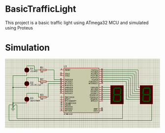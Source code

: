 # BasicTrafficLight
This project is a basic traffic light using ATmega32 MCU and simulated using Proteus


#  Simulation

![My Image](.simulation/sim.png)
